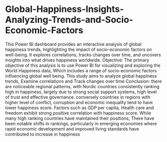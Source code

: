 # Global-Happiness-Insights-Analyzing-Trends-and-Socio-Economic-Factors
This Power BI dashboard provides an interactive analysis of global happiness trends, highlighting the impact of socio-economic factors on well-being. It explores correlations, tracks changes over time, and uncovers insights into what drives happiness worldwide.
Objective: The primary objective of this analysis is to use Power BI for visualizing and exploring the World Happiness data, Which includes a range of socio-economic factors influencing global well being. This study aims to analyze global happiness trends, Examine correlations and Track changes over time
Conclusion: there are noticeable regional patterns, with Nordic countries consistently ranking high in happiness, largely due to strong social support systems, high level of trust and effective governance. conversely countries in regions with higher level of conflict, corruption and economic inequality tend to have lower happiness score. Factors such as GDP per capita, Health care and freedom exhibit strong positive correlation with happiness score. While many high ranking countries have maintained their positions, There have been notable shifts in rankings, particularly in emerging economies where rapid economic development and improved living standards have contributed to increase in happiness

